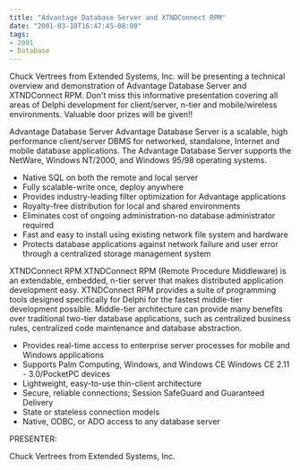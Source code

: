 ```yaml
---
title: "Advantage Database Server and XTNDConnect RPM"
date: "2001-03-10T16:47:45-08:00"
tags:
- 2001
- Database
---
```


Chuck Vertrees from Extended Systems, Inc. will be presenting a technical overview and demonstration of Advantage Database Server and XTNDConnect RPM.  Don't miss this informative presentation covering all areas of Delphi development for client/server, n-tier and mobile/wireless environments.  Valuable door prizes will be given!!

Advantage Database Server  Advantage Database Server is a scalable, high performance client/server DBMS for networked, standalone, Internet and mobile database applications. The Advantage Database Server supports the NetWare, Windows NT/2000, and Windows 95/98 operating systems.

- Native SQL on both the remote and local server
- Fully scalable-write once, deploy anywhere
- Provides industry-leading filter optimization for Advantage applications
- Royalty-free distribution for local and shared environments
- Eliminates cost of ongoing administration-no database administrator required
- Fast and easy to install using existing network file system and hardware
- Protects database applications against network failure and user error through a centralized storage management system

XTNDConnect RPM XTNDConnect RPM (Remote Procedure Middleware) is an extendable, embedded, n-tier server that makes distributed application development easy. XTNDConnect RPM provides a suite of programming tools designed specifically for Delphi for the fastest middle-tier development possible. Middle-tier architecture can provide many benefits over traditional two-tier database applications, such as centralized business rules, centralized code maintenance and database abstraction.

- Provides real-time access to enterprise server processes for mobile and Windows applications
- Supports Palm Computing, Windows, and Windows CE Windows CE 2.11 - 3.0/PocketPC devices
- Lightweight, easy-to-use thin-client architecture
- Secure, reliable connections; Session SafeGuard and Guaranteed Delivery
- State or stateless connection models
- Native, ODBC, or ADO access to any database server

PRESENTER:

Chuck Vertrees from Extended Systems, Inc.
